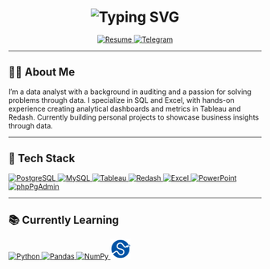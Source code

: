<!-- Centered name in purple -->
<h1 align="center">
  <img src="https://readme-typing-svg.herokuapp.com?font=Fira+Code&weight=500&size=36&duration=2500&pause=1000&color=B265FF&center=true&vCenter=true&width=500&lines=Leila+Badalova" alt="Typing SVG" />
</h1>


<!-- Buttons: Resume + Telegram -->
<p align="center">
  <a href="https://your-resume-link.com" target="_blank">
    <img src="https://img.shields.io/badge/Resume-%23b265ff?style=for-the-badge&logo=read-the-docs&logoColor=white" alt="Resume" />
  </a>
  <a href="https://t.me/Leila_B16" target="_blank">
    <img src="https://img.shields.io/badge/Telegram-%2326A5E4?style=for-the-badge&logo=telegram&logoColor=white" alt="Telegram" />
  </a>
</p>


---

## 👩‍💻 About Me

I’m a data analyst with a background in auditing and a passion for solving problems through data. I specialize in SQL and Excel, with hands-on experience creating analytical dashboards and metrics in Tableau and Redash. Currently building personal projects to showcase business insights through data.  

---

## 🧰 Tech Stack
<p align="left">
  <a href="https://www.postgresql.org/" target="_blank">
    <img src="https://cdn.jsdelivr.net/gh/devicons/devicon/icons/postgresql/postgresql-original.svg" alt="PostgreSQL" width="40" height="40"/>
  </a>
  <a href="https://www.mysql.com/" target="_blank">
    <img src="https://cdn.jsdelivr.net/gh/devicons/devicon/icons/mysql/mysql-original.svg" alt="MySQL" width="40" height="40"/>
  </a>
 <a href="https://www.tableau.com/" target="_blank">
  <img src="https://img.icons8.com/color/48/000000/tableau-software.png" alt="Tableau" width="40" height="40"/>
</a>
<a href="https://redash.io/" target="_blank">
  <img src="https://raw.githubusercontent.com/lldev-bio/assets/main/redash-logo.png" alt="Redash" width="40" height="40"/>
</a>

<a href="https://www.microsoft.com/en-us/microsoft-365/excel" target="_blank">
  <img src="https://img.icons8.com/color/48/000000/microsoft-excel-2019--v1.png" alt="Excel" width="40" height="40"/>
</a>
  <a href="https://www.microsoft.com/en-us/microsoft-365/powerpoint" target="_blank">
    <img src="https://img.icons8.com/color/48/000000/microsoft-powerpoint-2019--v1.png" alt="PowerPoint" width="40" height="40"/>
  </a>
  <a href="https://phppgadmin.sourceforge.net/" target="_blank">
    <img src="https://img.icons8.com/ios-filled/50/666666/php.png" alt="phpPgAdmin" width="40" height="40"/>
  </a>
</p>


---

## 📚 Currently Learning
<p align="left">
  <a href="https://www.python.org/" target="_blank">
    <img src="https://cdn.jsdelivr.net/gh/devicons/devicon/icons/python/python-original.svg" alt="Python" width="40" height="40"/>
  </a>
  <a href="https://pandas.pydata.org/" target="_blank">
    <img src="https://cdn.jsdelivr.net/gh/devicons/devicon/icons/pandas/pandas-original.svg" alt="Pandas" width="40" height="40"/>
  </a>
  <a href="https://numpy.org/" target="_blank">
    <img src="https://cdn.jsdelivr.net/gh/devicons/devicon/icons/numpy/numpy-original.svg" alt="NumPy" width="40" height="40"/>
  </a>
 <a href="https://scipy.org/" target="_blank">
  <img src="https://raw.githubusercontent.com/scipy/scipy/main/doc/source/_static/logo.svg" alt="SciPy" width="40" height="40"/>
</a>
</p>
